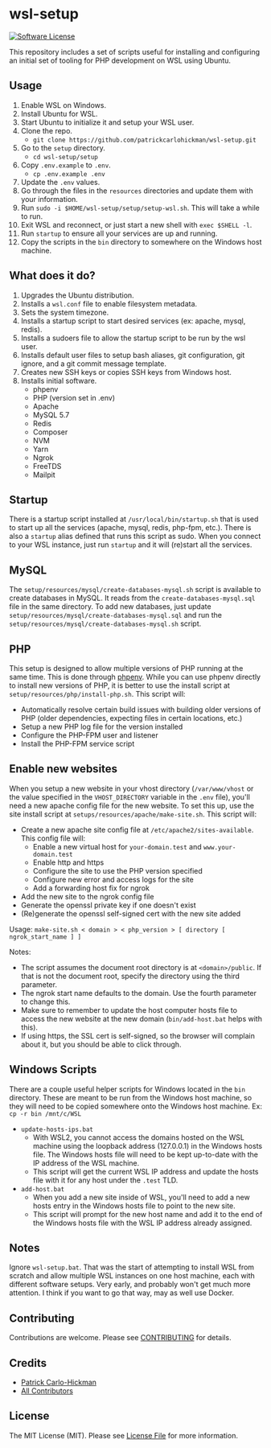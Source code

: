 # wsl-setup

[![Software License][ico-license]](LICENSE.txt)

This repository includes a set of scripts useful for installing and configuring an initial set of tooling for PHP development on WSL using Ubuntu.

## Usage

1. Enable WSL on Windows.
2. Install Ubuntu for WSL.
3. Start Ubuntu to initialize it and setup your WSL user.
4. Clone the repo.
    - `git clone https://github.com/patrickcarlohickman/wsl-setup.git`
5. Go to the `setup` directory.
    - `cd wsl-setup/setup`
6. Copy `.env.example` to `.env`.
    - `cp .env.example .env`
7. Update the `.env` values.
8. Go through the files in the `resources` directories and update them with your information.
9. Run `sudo -i $HOME/wsl-setup/setup/setup-wsl.sh`. This will take a while to run.
10. Exit WSL and reconnect, or just start a new shell with `exec $SHELL -l`.
11. Run `startup` to ensure all your services are up and running.
12. Copy the scripts in the `bin` directory to somewhere on the Windows host machine.

## What does it do?

1. Upgrades the Ubuntu distribution.
2. Installs a `wsl.conf` file to enable filesystem metadata.
3. Sets the system timezone.
4. Installs a startup script to start desired services (ex: apache, mysql, redis).
5. Installs a sudoers file to allow the startup script to be run by the wsl user.
6. Installs default user files to setup bash aliases, git configuration, git ignore, and a git commit message template.
7. Creates new SSH keys or copies SSH keys from Windows host.
8. Installs initial software.
    - phpenv
    - PHP (version set in .env)
    - Apache
    - MySQL 5.7
    - Redis
    - Composer
    - NVM
    - Yarn
    - Ngrok
    - FreeTDS
    - Mailpit

## Startup

There is a startup script installed at `/usr/local/bin/startup.sh` that is used to start up all the services (apache, mysql, redis, php-fpm, etc.). There is also a `startup` alias defined that runs this script as sudo. When you connect to your WSL instance, just run `startup` and it will (re)start all the services.

## MySQL

The `setup/resources/mysql/create-databases-mysql.sh` script is available to create databases in MySQL. It reads from the `create-databases-mysql.sql` file in the same directory. To add new databases, just update `setup/resources/mysql/create-databases-mysql.sql` and run the `setup/resources/mysql/create-databases-mysql.sh` script.

## PHP

This setup is designed to allow multiple versions of PHP running at the same time. This is done through [phpenv](https://github.com/phpenv/phpenv). While you can use phpenv directly to install new versions of PHP, it is better to use the install script at `setup/resources/php/install-php.sh`. This script will:

- Automatically resolve certain build issues with building older versions of PHP (older dependencies, expecting files in certain locations, etc.)
- Setup a new PHP log file for the version installed
- Configure the PHP-FPM user and listener
- Install the PHP-FPM service script

## Enable new websites

When you setup a new website in your vhost directory (`/var/www/vhost` or the value specified in the `VHOST_DIRECTORY` variable in the `.env` file), you'll need a new apache config file for the new website. To set this up, use the site install script at `setups/resources/apache/make-site.sh`. This script will:

- Create a new apache site config file at `/etc/apache2/sites-available`. This config file will:
    - Enable a new virtual host for `your-domain.test` and `www.your-domain.test`
    - Enable http and https
    - Configure the site to use the PHP version specified
    - Configure new error and access logs for the site
    - Add a forwarding host fix for ngrok
- Add the new site to the ngrok config file
- Generate the openssl private key if one doesn't exist
- (Re)generate the openssl self-signed cert with the new site added

Usage: `make-site.sh < domain > < php_version > [ directory [ ngrok_start_name ] ]`

Notes:

- The script assumes the document root directory is at `<domain>/public`. If that is not the document root, specify the directory using the third parameter.
- The ngrok start name defaults to the domain. Use the fourth parameter to change this.
- Make sure to remember to update the host computer hosts file to access the new website at the new domain (`bin/add-host.bat` helps with this).
- If using https, the SSL cert is self-signed, so the browser will complain about it, but you should be able to click through.

## Windows Scripts

There are a couple useful helper scripts for Windows located in the `bin` directory. These are meant to be run from the Windows host machine, so they will need to be copied somewhere onto the Windows host machine. Ex: `cp -r bin /mnt/c/WSL`

- `update-hosts-ips.bat`
    - With WSL2, you cannot access the domains hosted on the WSL machine using the loopback address (127.0.0.1) in the Windows hosts file. The Windows hosts file will need to be kept up-to-date with the IP address of the WSL machine.
    - This script will get the current WSL IP address and update the hosts file with it for any host under the `.test` TLD.
- `add-host.bat`
    - When you add a new site inside of WSL, you'll need to add a new hosts entry in the Windows hosts file to point to the new site.
    - This script will prompt for the new host name and add it to the end of the Windows hosts file with the WSL IP address already assigned.

## Notes

Ignore `wsl-setup.bat`. That was the start of attempting to install WSL from scratch and allow multiple WSL instances on one host machine, each with different software setups. Very early, and probably won't get much more attention. I think if you want to go that way, may as well use Docker.

## Contributing

Contributions are welcome. Please see [CONTRIBUTING](CONTRIBUTING.md) for details.

## Credits

- [Patrick Carlo-Hickman][link-author]
- [All Contributors][link-contributors]

## License

The MIT License (MIT). Please see [License File](LICENSE.txt) for more information.

[ico-license]: https://img.shields.io/badge/license-MIT-brightgreen.svg?style=flat-square
[link-author]: https://github.com/patrickcarlohickman
[link-contributors]: ../../contributors
